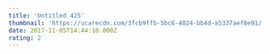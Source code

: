 ```yaml
---
title: 'Untitled 425'
thumbnail: 'https://ucarecdn.com/3fcb9ffb-5bc6-4024-bb4d-a5337aef8e91/'
date: 2017-11-05T14:44:10.000Z
rating: 2
---
```


